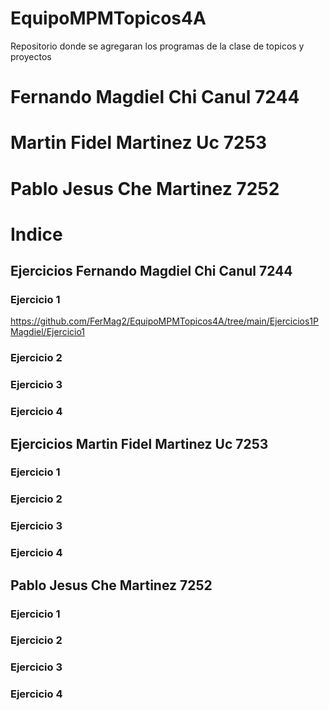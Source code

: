 # EquipoMPMTopicos4A
Repositorio donde se agregaran los programas de la clase de topicos y proyectos
# Fernando Magdiel Chi Canul 7244
# Martin Fidel Martinez Uc 7253
# Pablo Jesus Che Martinez 7252
# Indice
## Ejercicios Fernando Magdiel Chi Canul 7244
### Ejercicio 1
https://github.com/FerMag2/EquipoMPMTopicos4A/tree/main/Ejercicios1PMagdiel/Ejercicio1
### Ejercicio 2
### Ejercicio 3
### Ejercicio 4
## Ejercicios Martin Fidel Martinez Uc 7253
### Ejercicio 1
### Ejercicio 2
### Ejercicio 3
### Ejercicio 4
## Pablo Jesus Che Martinez 7252
### Ejercicio 1
### Ejercicio 2
### Ejercicio 3
### Ejercicio 4

